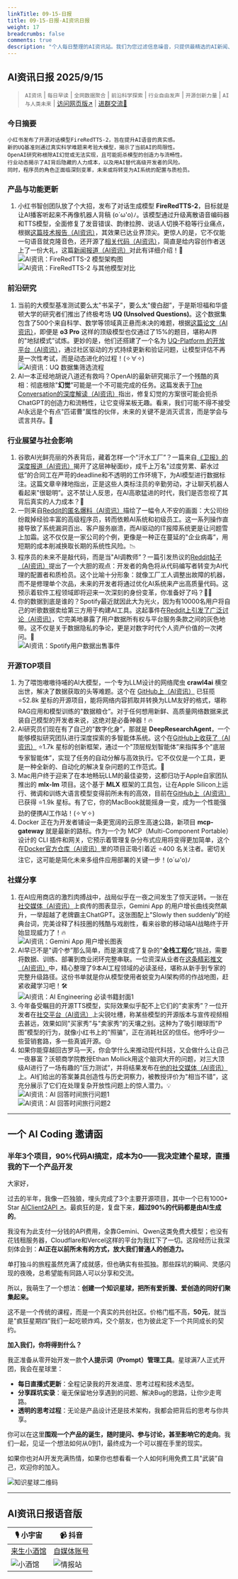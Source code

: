 ```yaml
---
linkTitle: 09-15-日报
title: 09-15-日报-AI资讯日报
weight: 17
breadcrumbs: false
comments: true
description: "个人每日整理的AI资讯站。我们为您过滤信息噪音，只提供最精选的AI新闻、最实用的AI工具与AI教程，助您高效获取人工智能领域的前沿动态"
---
```


## AI资讯日报 2025/9/15

>  `AI资讯` | `每日早读` | `全网数据聚合` | `前沿科学探索` | `行业自由发声` | `开源创新力量` | `AI与人类未来` | [访问网页版↗️](https://ai.hubtoday.app/) | [进群交流🤙](https://raw.githubusercontent.com/justlovemaki/CloudFlare-AI-Insight-Daily/main/docs/images/wechat.png)



### **今日摘要**

```
小红书发布了开源对话模型FireRedTTS-2，旨在提升AI语音的真实感。
新的UQ基准则通过真实科学难题来考验大模型，揭示了当前AI的局限性。
OpenAI研究称根除AI幻觉或无法实现，且可能扼杀模型的创造力与流畅性。
行业动态揭示了AI背后隐藏的人力成本，以及用AI替代高级开发者的风险。
同时，程序员的角色正面临深刻变革，未来或将转变为AI系统的配置与质检员。
```



### 产品与功能更新
1. 小红书智创团队放了个大招，发布了对话生成模型 **FireRedTTS-2**，目标就是让AI播客听起来不再像机器人背稿 (o´ω'o)ﾉ。该模型通过升级离散语音编码器和TTS模型，全面修复了发音错误、韵律拉胯、说话人切换不稳等行业痛点，根据[这篇技术报告（AI资讯）](https://arxiv.org/pdf/2509.02020)，其效果已达业界顶尖。更惊人的是，它不仅能一句语音就克隆音色，还开源了[相关代码（AI资讯）](https://github.com/FireRedTeam/FireRedTTS2)，简直是给内容创作者送上了一份大礼，这篇[新闻报道（AI资讯）](https://www.jiqizhixin.com/articles/2025-09-14-2)对此有详细介绍！🚀<br/>![AI资讯：FireRedTTS-2 模型架构图](https://source.hubtoday.app/images/2025/09/news_01k54dcc0qfb2bhgfvf7nwrp66.avif)<br/>![AI资讯：FireRedTTS-2 与其他模型对比](https://source.hubtoday.app/images/2025/09/news_01k54dc985e4fvk0yhfjzwzw8s.avif)<br/>

### 前沿研究
1. 当前的大模型基准测试要么太"书呆子”，要么太"傻白甜”，于是斯坦福和华盛顿大学的研究者们推出了终极考场 **UQ (Unsolved Questions)**。这个数据集包含了500个来自科学、数学等领域真正悬而未决的难题，根据[这篇论文（AI资讯）](https://arxiv.org/pdf/2508.17580v1)，即便是 **o3 Pro** 这样的顶级模型也仅通过了15%的题目，堪称AI界的"地狱模式”试炼。更妙的是，他们还搭建了一个名为 [UQ-Platform 的开放平台（AI资讯）](https://uq.stanford.edu/)，通过社区驱动的方式持续更新和验证问题，让模型评估不再是一次性考试，而是动态进化的过程！(✧∀✧)<br/>![AI资讯：UQ 数据集筛选流程](https://source.hubtoday.app/images/2025/09/news_01k54daz60fmhs1fnj738mr1n8.avif)<br/>
2. AI一本正经地胡说八道还有救吗？OpenAI的最新研究揭示了一个残酷的真相：彻底根除"**幻觉**”可能是一个不可能完成的任务。这篇发表于[The Conversation的深度解读（AI资讯）](https://theconversation.com/why-openais-solution-to-ai-hallucinations-would-kill-chatgpt-tomorrow-265107)指出，修复幻觉的方案很可能会扼杀ChatGPT的创造力和流畅性，让它变得呆板无趣。看来，我们可能不得不接受AI永远是个有点"匹诺曹”属性的伙伴，未来的关键不是消灭谎言，而是学会与谎言共存。🤥

### 行业展望与社会影响
1. 谷歌AI光鲜亮丽的外表背后，藏着怎样一个"汗水工厂”？一篇来自[《卫报》的深度报道（AI资讯）](https://readhacker.news/s/6BzeH)揭开了这层神秘面纱，成千上万名"过度劳累、薪水过低”的合同工在严苛的deadline和不透明的工作环境下，为AI模型进行数据标注。这篇文章辛辣地指出，正是这些人类标注员的辛勤劳动，才让聊天机器人看起来"很聪明”。这不禁让人反思，在AI高歌猛进的时代，我们是否忽视了其背后真实的人力成本？🤔
2. 一则来自[Reddit的匿名爆料（AI资讯）](https://www.reddit.com/r/artificial/comments/1ngakf8/companies_are_laying_off_senior_devs_and/)描绘了一幅令人不安的画面：大公司纷纷裁掉经验丰富的高级程序员，转而依赖AI系统和初级员工。这一系列操作直接导致了系统漏洞百出、客户服务崩溃，而AI驱动的IT报障系统更是让问题雪上加霜。这不仅仅是一家公司的个例，更像是一种正在蔓延的"企业病毒”，用短期的成本削减换取长期的系统性风险。📉
3. 程序员的未来不是敲代码，而是当"AI调教师”？一篇引发热议的[Reddit帖子（AI资讯）](https://www.reddit.com/r/artificial/comments/1ngomca/hot_take_the_future_of_coding_no_more_manual/)提出了一个大胆的观点：开发者的角色将从代码编写者转变为AI代理的配置者和质检员。这个比喻十分形象：就像工厂工人调整出故障的机器，而不是修理单个次品，未来的开发者将通过优化AI系统来产出高质量代码。这预示着软件工程领域即将迎来一次深刻的身份变革，你准备好了吗？👨‍🔧
4. 你的数据到底是谁的？Spotify最近就因此大为光火，因为有10000名用户将自己的听歌数据卖给第三方用于构建AI工具。这起事件在[Reddit上引发了广泛讨论（AI资讯）](https://www.reddit.com/r/artificial/comments/1ng38nn/spotify_peeved_after_10000_users_sold_data_to/)，它完美地暴露了用户数据所有权与平台服务条款之间的灰色地带。这不仅是关于数据隐私的争论，更是对数字时代个人资产价值的一次拷问。🤔<br/>![AI资讯：Spotify用户数据出售事件](https://source.hubtoday.app/images/2025/09/news_01k54db19rfstber9qh1fjgwca.avif)<br/>

### 开源TOP项目
1. 为了喂饱嗷嗷待哺的AI大模型，一个专为LLM设计的网络爬虫 **crawl4ai** 横空出世，解决了数据获取的头等难题。这个在 [GitHub上（AI资讯）](https://github.com/unclecode/crawl4ai) 已狂揽 ⭐52.8k 星标的开源项目，能将网络内容抓取并转换为LLM友好的格式，堪称RAG应用和模型训练的"数据粮仓”。对于任何想用新鲜、高质量网络数据来武装自己模型的开发者来说，这绝对是必备神器！🔥
2. AI研究员们现在有了自己的"数字化身”，那就是 **DeepResearchAgent**，一个能够模拟研究团队进行深度探索的多智能体系统。这个在[GitHub上收获了（AI资讯）](https://github.com/SkyworkAI/DeepResearchAgent) ⭐1.7k 星标的创新框架，通过一个"顶层规划智能体”来指挥多个"底层专家智能体”，实现了任务的自动分解与高效执行。它不仅仅是一个工具，更是一种全新的、自动化的解决复杂问题的工作范式。🚀
3. Mac用户终于迎来了在本地畅玩LLM的最佳姿势，这都归功于Apple自家团队推出的 **mlx-lm** 项目。这个基于 **MLX** 框架的工具包，让在Apple Silicon上运行、微调和训练大语言模型变得前所未有的高效，目前在[GitHub上（AI资讯）](https://github.com/ml-explore/mlx-lm)已获得 ⭐1.9k 星标。有了它，你的MacBook就能摇身一变，成为一个性能强劲的便携AI工作站！(✧∀✧)
4. Docker 正在为开发者铺设一条更宽阔的云原生高速公路，新项目 **mcp-gateway** 就是最新的路标。作为一个为 MCP（Multi-Component Portable）设计的 CLI 插件和网关，它预示着管理复杂分布式应用将变得更加简单，这个在[Docker官方仓库（AI资讯）](https://github.com/docker/mcp-gateway)里的项目正吸引着近 ⭐400 名关注者。密切关注它，这可能是简化未来多组件应用部署的关键一步！(o´ω'o)ﾉ

### 社媒分享
1. 在AI应用商店的激烈肉搏战中，战局似乎在一夜之间发生了惊天逆转。一张在[社交媒体（AI资讯）](https://x.com/op7418/status/1967102525225762974)上疯传的图表显示，Gemini App 的用户增长曲线突然飙升，一举超越了老牌霸主ChatGPT。这张图配上"Slowly then suddenly”的经典台词，完美诠释了科技圈的残酷与戏剧性，看来谷歌的移动端AI战略终于开始显现威力了！🔥<br/>![AI资讯：Gemini App 用户增长图表](https://source.hubtoday.app/images/2025/09/news_01k54db4q0fay8d3yanjdqfj64.avif)<br/>
2. AI早已不是"调个参”那么简单，而是演变成了复杂的"**全栈工程化**”挑战，需要将数据、训练、部署到商业闭环完整串联。一位资深从业者在[这条精彩推文（AI资讯）](https://x.com/shao__meng/status/1967212895395365252)中，精心整理了9本AI工程领域的必读圣经，堪称从新手到专家的完整升级路径。这份书单就是你从模型使用者蜕变为AI架构师的作战地图，赶紧收藏学习吧！🛠️<br/>![AI资讯：AI Engineering 必读书籍封面1](https://source.hubtoday.app/images/2025/09/news_01k54db7ccfvy96jw2fbv2ffvg.avif)<br/>
3. 今年备受瞩目的开源TTS模型，实际效果似乎配不上它们的"卖家秀”？一位开发者在[社交平台（AI资讯）](https://x.com/oran_ge/status/1966988384901255322)上尖锐吐槽，称某些模型的开源版本与宣传视频相去甚远，效果如同"买家秀”与"卖家秀”的天壤之别。这种为了吸引眼球而"P图”模型的行为，就像小红书上的"照骗”，正在消耗社区的信任。他呼吁少一些营销套路，多一些真诚开源。😒
4. 如果你能穿越回古罗马一天，你会学什么来推动现代科技，又会做什么让自己一夜暴富？沃顿商学院教授Ethan Mollick用这个脑洞大开的问题，对三大顶级AI进行了一场有趣的"压力测试”，并将结果发布在[他的社交媒体（AI资讯）](https://x.com/emollick/status/1967009330789589077)上。AI们给出的答案兼具创造性与历史洞察力，被教授评价为"相当不错”，这充分展示了它们在处理复杂开放性问题上的惊人潜力。💡<br/>![AI资讯：AI 回答时间旅行问题1](https://source.hubtoday.app/images/2025/09/news_01k54dbk0bem5se8pq3vn97y5x.avif)<br/>![AI资讯：AI 回答时间旅行问题2](https://source.hubtoday.app/images/2025/09/news_01k54dbpn4f03sg8b0dcn05kqp.avif)<br/>
    
---

## **一个 AI Coding 邀请函**

### 半年3个项目，90%代码AI搞定，成本为0——我决定建个星球，直播我的下一个产品开发

大家好，

过去的半年，我像一匹独狼，埋头完成了3个主要开源项目，其中一个已有1000+ Star [AIClient2API ↗️](https://github.com/justlovemaki/AIClient-2-API)。最疯狂的是，复盘下来，**超过90%的代码都是由AI生成的**。

我没有为此支付一分钱的API费用，全靠Gemini、Qwen这类免费大模型；也没有花钱租服务器，Cloudflare和Vercel这样的平台为我扛下了一切。这段经历让我深刻体会到：**AI正在以前所未有的方式，放大我们普通人的创造力。**

单打独斗的旅程虽然充满了成就感，但也确实有些孤独。那些踩坑的瞬间、灵感闪现的夜晚，总希望能有同路人可以分享和交流。

所以，我萌生了一个想法：**创建一个知识星球，把所有爱折騰、爱创造的同好们聚集起来。**

这不是一个传统的课程，而是一个真实的共创社区。价格门槛不高，**50元**，就当是"疯狂星期四”我们一起吃顿炸鸡，交个朋友，也为彼此定下一个共同成长的契约。

**加入我们，你将得到什么？**

我正准备从零开始开发一款**个人提示词（Prompt）管理工具**。星球满7人正式开团，我会在星球里：

*   **每日直播式更新**：全程记录我的开发进度、思考过程和技术选型。
*   **分享踩坑实录**：毫无保留地分享遇到的问题、解决Bug的思路，让你少走弯路。
*   **透明的思考过程**：无论是产品设计还是技术架构，我都会把背后的思考与你共享。

你可以在这里**围观一个产品的诞生，随时提问、参与讨论，甚至影响它的走向**。我们一起，见证一个想法如何从0到1，最终成为一个可以握在手里的现实。

如果你也对AI开发充满热情，如果你也想看看一个人如何利用免费工具"武装”自己，欢迎你的加入。

![知识星球二维码](https://source.hubtoday.app/logo/zsxq.jpg)
    


---

## **AI资讯日报语音版**

| 🎙️ **小宇宙** | 📹 **抖音** |
| --- | --- |
| [来生小酒馆](https://www.xiaoyuzhoufm.com/podcast/683c62b7c1ca9cf575a5030e)  |   [自媒体账号](https://www.douyin.com/user/MS4wLjABAAAAwpwqPQlu38sO38VyWgw9ZjDEnN4bMR5j8x111UxpseHR9DpB6-CveI5KRXOWuFwG)| 
| ![小酒馆](https://source.hubtoday.app/logo/f959f7984e9163fc50d3941d79a7f262.md.png) | ![情报站](https://source.hubtoday.app/logo/7fc30805eeb831e1e2baa3a240683ca3.md.png) |

    

